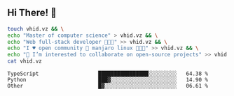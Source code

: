 ## Hi There! 👋

```sh
touch vhid.vz && \
echo "Master of computer science" > vhid.vz && \
echo "Web full-stack developer 🙈🙉🙊" >> vhid.vz && \
echo "I ♥️ open community 🎯 manjaro linux 🎉🐍🥳" >> vhid.vz && \
echo "👯 I’m interested to collaborate on open-source projects" >> vhid.vz && \
cat vhid.vz
```
<!--START_SECTION:waka-->

```text
TypeScript                   ████████████████░░░░░░░░░   64.38 %
Python                       ███▓░░░░░░░░░░░░░░░░░░░░░   14.90 %
Other                        █▓░░░░░░░░░░░░░░░░░░░░░░░   06.61 %
```

<!--END_SECTION:waka-->
